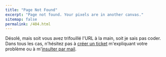 ```yaml
---
title: "Page Not Found"
excerpt: "Page not found. Your pixels are in another canvas."
sitemap: false
permalink: /404.html
---
```


Désolé, mais soit vous avez trifouillé l'URL à la main, soit je sais pas coder. Dans tous les cas, n'hésitez pas à [créer un ticket](https://github.com/alexsedlex/alexsedlex.github.io/issues/new) m'expliquant votre problème ou à m'[insulter par mail](mailto:lagardealex@gmail.com).